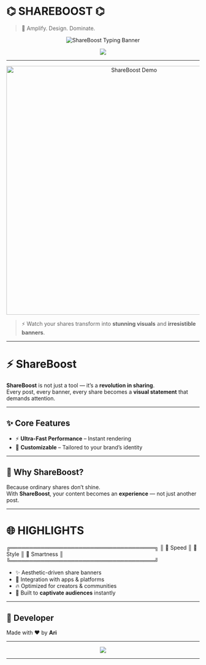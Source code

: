 

# ⌬ SHAREBOOST ⌬

> 🚀 Amplify. Design. Dominate.

<p align="center">
  <img src="https://readme-typing-svg.demolab.com?font=Orbitron&size=28&duration=2800&pause=1800&color=FF00FF&center=true&vCenter=true&width=750&lines=SHAREBOOST;Next-Level+Engagement;3D+Banners+%7C+Neon+Designs+%7C+Automation" alt="ShareBoost Typing Banner"/>
</p>

<p align="center">
  <img src="https://capsule-render.vercel.app/api?type=waving&color=0:ff00ff,100:6100ff&height=150&section=footer&text=SHAREBOOST&fontSize=42&fontAlign=50&fontAlignY=40&animation=fadeIn&desc=Created+by:+Ari&descAlign=50&descAlignY=70&fontColor=ffffff" />
</p>

---

<p align="center">
  <img src="https://media.giphy.com/media/xT9IgzoKnwFNmISR8I/giphy.gif" width="650" alt="ShareBoost Demo"/>
</p>

> ⚡ Watch your shares transform into **stunning visuals** and **irresistible banners**.  

---

# ⚡ ShareBoost

**ShareBoost** is not just a tool — it’s a **revolution in sharing**.  
Every post, every banner, every share becomes a **visual statement** that demands attention.  

---

## ✨ Core Features 
- ⚡ **Ultra-Fast Performance** – Instant rendering    
- 🔧 **Customizable** – Tailored to your brand’s identity  

---

## 🌌 Why ShareBoost?

Because ordinary shares don’t shine.  
With **ShareBoost**, your content becomes an **experience** — not just another post.

---

# 🌐 HIGHLIGHTS

╔══════════════════════════════════════╗ ║ 🚀 Speed   ║ 🎨 Style   ║ 🤖 Smartness ║ ╚══════════════════════════════════════╝

- ✨ Aesthetic-driven share banners  
- 📡 Integration with apps & platforms  
- 🔥 Optimized for creators & communities  
- 🌟 Built to **captivate audiences** instantly  

---

## 👑 Developer

Made with ❤️ by **Ari**

---

<p align="center">
  <img src="https://capsule-render.vercel.app/api?type=rect&color=0:ff00ff,100:6100ff&height=100&section=footer&text=SHAREBOOST&fontSize=30&fontAlign=50&fontAlignY=60&animation=scaleIn&fontColor=ffffff" />
</p>


---
